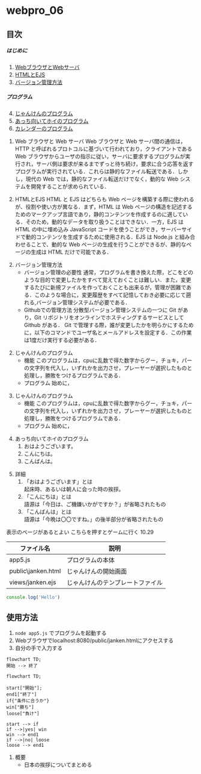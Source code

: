 # webpro_06

## 目次

##### はじめに
1. [WebブラウザとWebサーバ](#anchor1)
1. [HTMLとEJS](#anchor2)
1. [バージョン管理方法](#anchor3)

##### プログラム
4. [じゃんけんのプログラム](#anchor4)
5. [あっち向いてホイのプログラム](#anchor5)
6. [カレンダーのプログラム](#anchor6)

<a id="anchor1"></a>

1. Web ブラウザと Web サーバ
    Web ブラウザと Web サーバ間の通信は，HTTP と呼ばれるプロトコルに基づいて行われており，クライアントである Web ブラウザからユーザの指示に従い，サーバに要求するプログラムが実行され，サーバ側は要求が来るまでずっと待ち続け，要求に合う応答を返すプログラムが実行されている．これらは静的なファイル転送である．しかし，現代の Web では，静的なファイル転送だけでなく，動的な Web システムを開発することが求められている．


<a id="anchor2"></a>

2. HTMLとEJS
    HTML と EJS はどちらも Web ページを構築する際に使われるが、役割や使い方が異なる．まず，HTML は Web ページの構造を記述するためのマークアップ言語であり，静的コンテンツを作成するのに適している．そのため，動的なデータを取り扱うことはできない．一方，EJS は HTML の中に埋め込み JavaScript コードを使うことができ，サーバーサイドで動的コンテンツを生成するために使用される．EJS は Node.js と組み合わせることで、動的な Web ページの生成を行うことができるが、静的なページの生成は HTML だけで可能である．


<a id="anchor3"></a>

2. バージョン管理方法
    - バージョン管理の必要性
    通常，プログラムを書き換えた際，どこをどのような目的で変更したかをすべて覚えておくことは難しい．また，変更するたびに新規ファイルを作っておくことも出来るが，管理が困難である．このような場合に，変更履歴をすべて記憶しておき必要に応じて遡れる,バージョン管理システムが必要である．
    - Githubでの管理方法
    分散型バージョン管理システムの一つに Git があり，Git リポジトリをオンラインでホスティングするサービスとして Github がある．
    Git で管理する際，誰が変更したかを明らかにするために，以下のコマンドでユーザ名とメールアドレスを設定する．この作業は1度だけ実行する必要がある．



<a id="anchor2"></a>

2. じゃんけんのプログラム
    - 機能
    このプログラムは，cpuに乱数で得た数字からグー，チョキ，パーの文字列を代入し，いずれかを出力させ，プレーヤーが選択したものと処理し，勝敗をつけるプログラムである．
    - プログラム
    始めに，


<a id="anchor3"></a>

3. じゃんけんのプログラム
    - 機能
    このプログラムは，cpuに乱数で得た数字からグー，チョキ，パーの文字列を代入し，いずれかを出力させ，プレーヤーが選択したものと処理し，勝敗をつけるプログラムである．
    - プログラム
    始めに，

<a id="anchor4"></a>

4. あっち向いてホイのプログラム
    1. おはようございます。
    1. こんにちは。
    1. こんばんは。

<a id="anchor5"></a>

5. 詳細
    1. 「おはようございます」とは  
    起床時、あるいは朝人に会った時の挨拶。
    1. 「こんにちは」とは  
    語源は「今日は、ご機嫌いかがですか？」が省略されたもの
    1. 「こんばんは」とは  
    語源は「今晩は〇〇ですね。」の後半部分が省略されたもの


表示のページがあるとよい
こちらを押すとゲームに行く
10.29

ファイル名 | 説明
-|-
app5.js | プログラムの本体
public\janken.html | じゃんけんの開始画面
views/janken.ejs | じゃんけんのテンプレートファイル



```javascript
console.log('Hello')
```

## 使用方法
1. ```node app5.js``` でプログラムを起動する
1. Webブラウザでlocalhost:8080/public/janken.htmlにアクセスする
1. 自分の手で入力する


```mermaid
flowchart TD;
開始 --> 終了
```


```mermaid
flowchart TD;

start["開始"];
end1["終了"]
if{"条件に合うか"}
win["勝ち"]
loose["負け"]

start --> if
if -->|yes| win
win --> end1
if -->|no| loose
loose --> end1
```



<a id="anchor1"></a>

1. 概要
    - 日本の挨拶についてまとめる